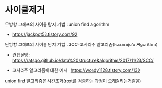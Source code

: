 # 사이클제거

무방향 그래프의 사이클 탐지 기법 : union find algorithm

- https://jackpot53.tistory.com/92


단방향 그래프의 사이클 탐지 기법 : SCC-코사라주 알고리즘(Kosaraju's Algorithm)

- 컨셉설명 : https://ratsgo.github.io/data%20structure&algorithm/2017/11/23/SCC/

- 코사라주 알고리즘에 대한 예시 : https://wondy1128.tistory.com/130

union find 알고리즘은 시간초과(root를 검증하는 과정이 오래걸리는거같음)

